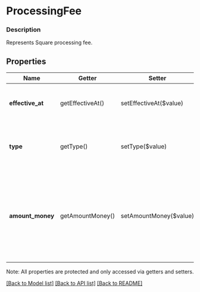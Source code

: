# ProcessingFee

### Description

Represents Square processing fee.

## Properties
Name | Getter | Setter | Type | Description | Notes
------------ | ------------- | ------------- | ------------- | ------------- | -------------
**effective_at** | getEffectiveAt() | setEffectiveAt($value) | **string** | Timestamp of when the fee takes effect, in RFC 3339 format. | [optional] 
**type** | getType() | setType($value) | **string** | The type of fee assessed or adjusted. Can be one of: &#x60;INITIAL&#x60;, &#x60;ADJUSTMENT&#x60;. | [optional] 
**amount_money** | getAmountMoney() | setAmountMoney($value) | [**\SquareConnect\Model\Money**](Money.md) | The fee amount assessed or adjusted by Square. May be negative.  Positive values represent funds being assessed, while negative values represent funds being returned. | [optional] 

Note: All properties are protected and only accessed via getters and setters.

[[Back to Model list]](../../README.md#documentation-for-models) [[Back to API list]](../../README.md#documentation-for-api-endpoints) [[Back to README]](../../README.md)


